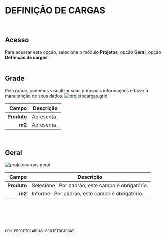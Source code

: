 # DEFINIÇÃO DE CARGAS
<br>

## Acesso
Para acessar esta opção, selecione o módulo **Projetos**, opção **Geral**, opção **Definição de cargas**.
<br>
<br>

## Grade
Pela grade, podemos visualizar suas principais informações e fazer a manutenção de seus dados.
![projetocargas.grid](https://raw.githubusercontent.com/netforcews/docs-erp/master/projetos/imagens/projetocargas.grid.png)

Campo | Descrição
--:|---
**Produto** | Apresenta .
**m2** | Apresenta .
<br>

## Geral
![projetocargas.geral](https://raw.githubusercontent.com/netforcews/docs-erp/master/projetos/imagens/projetocargas.geral.png)

Campo | Descrição
--:|---
**Produto** | Selecione . Por padrão, este campo é obrigatório.
**m2** | Informe . Por padrão, este campo é obrigatório.
<br>
<br>
<br>
<br>

```CON_PROJETOCARGAS:PROJETOCARGAS```
